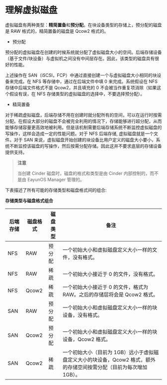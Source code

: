 # 理解虚拟磁盘

虚拟磁盘有两种类型：**精简置备**和**预分配**。在块设备类型的存储上，预分配的磁盘是
RAW 格式的，精简置备的磁盘是 Qcow2 格式的。

-  预分配

 预分配的虚拟磁盘在创建的时候系统就分配了虚拟磁盘大小的空间。后端存储设备（基于文件/块设备）与虚拟机之间没有中间层存在。因此，该类型的磁盘具有很好的性能。

 上述操作在
SAN（iSCSI，FCP）中通过直接创建一个与虚拟磁盘大小相同的块设备来完成。在
NFS 等存储中，通过在后端文件中填 0 来完成。系统假设在 NFS
存储中后端文件格式不是 Qcow2，并且填充的 0
不会被当作重复项消除（如果这个假设有误，在 NFS
存储类型的虚拟磁盘的选择中，不要选择预分配）。

-  精简置备

 对于稀疏虚拟磁盘，后端存储不用在创建时就分配所有的空间，可以在运行时按需分配。在假设大部分的磁盘不会被完全利用的情况下，存储能够进行超分配，从而能够存储容量更高效地被利用。但是该机制需要后端存储系统不断监控虚拟磁盘的写操作，这样会造成一定的性能问题。对于
NFS 后端存储, 虚拟磁盘就是一个文件。对于 SAN
来说，虚拟磁盘开始创建的块设备比用户定义的磁盘大小要小，系统不断监控该磁盘的写操作，然后按需分配存储。因此这并不要求底层的存储设备提供支持。

>**注意**
>
>当创建 Cinder 磁盘时，磁盘的格式和类型是由 Cinder 内部控制的，而不是由 EayunOS Manager 管理的。

下表描述了所有可能的存储类型和磁盘格式间的组合:

**存储类型与磁盘格式组合**

|后端存储|磁盘格式|磁盘类型|备注|
|--------|--------|--------|----|
|NFS|RAW|预分配|一个初始大小和虚拟磁盘定义大小一样的文件，没有格式。|
|NFS|RAW|稀疏|一个初始大小接近于 0 的文件，没有格式。|
|NFS|Qcow2|稀疏|一个初始大小接近于 0 的文件，格式为 RAW。之后的存储层将会是 Qcow2 格式。|
|SAN|RAW|预分配|一个初始大小和虚拟磁盘定义大小一样的块设备，没有格式。|
|SAN|Qcow2|预分配|一个初始大小和虚拟磁盘定义大小一样的块设备，Qcow2 格式。|
|SAN|Qcow2|稀疏|一个初始大小（目前为 1GB）远小于虚拟磁盘定义大小的块设备，Qcow2 格式，额外的存储空间按需分配（目前为每次增加 1GB）。|

